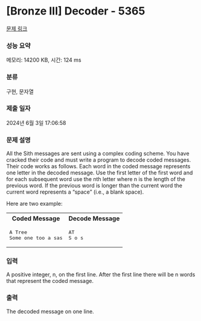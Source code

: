 # [Bronze III] Decoder - 5365 

[문제 링크](https://www.acmicpc.net/problem/5365) 

### 성능 요약

메모리: 14200 KB, 시간: 124 ms

### 분류

구현, 문자열

### 제출 일자

2024년 6월 3일 17:06:58

### 문제 설명

<p>All the Sith messages are sent using a complex coding scheme. You have cracked their code and must write a program to decode coded messages. Their code works as follows. Each word in the coded message represents one letter in the decoded message. Use the first letter of the first word and for each subsequent word use the nth letter where n is the length of the previous word. If the previous word is longer than the current word the current word represents a “space” (i.e., a blank space).</p>

<p>Here are two example:</p>

<table class="table table-bordered">
	<tbody>
		<tr>
			<th>Coded Message</th>
			<th>Decode Message</th>
		</tr>
		<tr>
			<td>
			<pre>A Tree
Some one too a sas
</pre>
			</td>
			<td>
			<pre>AT
S o s
</pre>
			</td>
		</tr>
	</tbody>
</table>

### 입력 

 <p>A positive integer, n, on the first line. After the first line there will be n words that represent the coded message.</p>

### 출력 

 <p>The decoded message on one line.</p>

